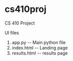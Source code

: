 # cs410proj
CS 410 Project

UI files 
1) app.py -- Main python file
2)  index.html -- Landing page
3) results.html -- results page
